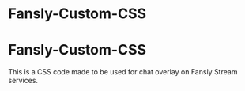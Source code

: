 # Fansly-Custom-CSS
# Fansly-Custom-CSS

This is a CSS code made to be used for chat overlay on Fansly Stream services.
